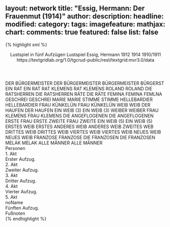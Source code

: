 layout: network
title: "Essig, Hermann: Der Frauenmut (1914)"
author:
description:
headline:
modified:
category:
tags:
imagefeature:
mathjax:
chart:
comments: true
featured: false
list: false
---
{% highlight xml %}
<?xml-model href="https://raw.githubusercontent.com/DLiNa/project/master/rules/lina.rnc"?><?xml-model href="https://raw.githubusercontent.com/DLiNa/project/master/rules/lina.sch"?>
<play xmlns="http://lina.digital">
  <header>
    <title>Der Frauenmut</title>
    <subtitle>Lustspiel in fünf Aufzügen</subtitle>
    <genretitle>Lustspiel</genretitle>
    <author>Essig, Hermann</author>
    <date type="print" when="1912">1912</date>
    <date type="premiere" when="1914">1914</date>
    <date type="written" when="1911">1910/1911</date>
    <source>https://textgridlab.org/1.0/tgcrud-public/rest/textgrid:mvr3.0/data</source>
  </header>
  <personae>
    <character>
      <name>DER BÜRGERMEISTER</name>
      <alias xml:id="der_bürgermeister">
        <name>DER BÜRGERMEISTER</name>
      </alias>
      <alias xml:id="bürgermeister">
        <name>BÜRGERMEISTER</name>
      </alias>
      <alias xml:id="bürgerst">
        <name>BÜRGERST</name>
      </alias>
    </character>
    <character>
      <name>EIN RAT</name>
      <alias xml:id="ein_rat">
        <name>EIN RAT</name>
      </alias>
    </character>
    <character>
      <name>RAT KLEMENS</name>
      <alias xml:id="rat_klemens">
        <name>RAT KLEMENS</name>
      </alias>
    </character>
    <character>
      <name>ROLAND</name>
      <alias xml:id="roland">
        <name>ROLAND</name>
      </alias>
    </character>
    <character>
      <name>DIE RATSHERREN</name>
      <alias xml:id="die_ratsherren">
        <name>DIE RATSHERREN</name>
      </alias>
      <alias xml:id="räte">
        <name>RÄTE</name>
      </alias>
      <alias xml:id="die_räte">
        <name>DIE RÄTE</name>
      </alias>
    </character>
    <character>
      <name>FEMINA</name>
      <alias xml:id="femina">
        <name>FEMINA</name>
      </alias>
      <alias xml:id="femlna">
        <name>FEMLNA</name>
      </alias>
    </character>
    <character>
      <name>GESCHREI</name>
      <alias xml:id="geschrei">
        <name>GESCHREI</name>
      </alias>
    </character>
    <character>
      <name>MARIE</name>
      <alias xml:id="marie">
        <name>MARIE</name>
      </alias>
    </character>
    <character>
      <name>STIMME</name>
      <alias xml:id="stimme">
        <name>STIMME</name>
      </alias>
    </character>
    <character>
      <name>HELLEBARDIER</name>
      <alias xml:id="hellebardier">
        <name>HELLEBARDIER</name>
      </alias>
    </character>
    <character>
      <name>FRAU KÜNKELÜN</name>
      <alias xml:id="frau_künkelün">
        <name>FRAU KÜNKELÜN</name>
      </alias>
    </character>
    <character>
      <name>WEIB</name>
      <alias xml:id="weib">
        <name>WEIB</name>
      </alias>
    </character>
    <character>
      <name>DER HAUFEN</name>
      <alias xml:id="der_haufen">
        <name>DER HAUFEN</name>
      </alias>
    </character>
    <character>
      <name>EIN WEIB (3)</name>
      <alias xml:id="ein_weib_3">
        <name>EIN WEIB (3)</name>
      </alias>
    </character>
    <character>
      <name>WEIBER</name>
      <alias xml:id="weiber">
        <name>WEIBER</name>
      </alias>
    </character>
    <character>
      <name>FRAU KLEMENS</name>
      <alias xml:id="frau_klemens">
        <name>FRAU KLEMENS</name>
      </alias>
    </character>
    <character>
      <name>DIE ANGEFLOGENEN</name>
      <alias xml:id="die_angeflogenen">
        <name>DIE ANGEFLOGENEN</name>
      </alias>
    </character>
    <character>
      <name>ERSTE FRAU</name>
      <alias xml:id="erste">
        <name>ERSTE</name>
      </alias>
    </character>
    <character>
      <name>ZWEITE FRAU</name>
      <alias xml:id="zweite">
        <name>ZWEITE</name>
      </alias>
    </character>
    <character>
      <name>EIN WEIB (5)</name>
      <alias xml:id="ein_weib_5">
        <name>EIN WEIB (5)</name>
      </alias>
      <alias xml:id="erstes_weib">
        <name>ERSTES WEIB</name>
      </alias>
      <alias xml:id="erstes">
        <name>ERSTES</name>
      </alias>
    </character>
    <character>
      <name>ANDERES WEIB</name>
      <alias xml:id="anderes_weib">
        <name>ANDERES WEIB</name>
      </alias>
      <alias xml:id="zweites_web">
        <name>ZWEITES WEB</name>
      </alias>
    </character>
    <character>
      <name>DRITTES WEIB</name>
      <alias xml:id="drittes_weib">
        <name>DRITTES WEIB</name>
      </alias>
    </character>
    <character>
      <name>VIERTES WEIB</name>
      <alias xml:id="viertes_weib">
        <name>VIERTES WEIB</name>
      </alias>
    </character>
    <character>
      <name>NEUES WEIB</name>
      <alias xml:id="neues_weib">
        <name>NEUES WEIB</name>
      </alias>
    </character>
    <character>
      <name>FRANZOSE</name>
      <alias xml:id="franzose">
        <name>FRANZOSE</name>
      </alias>
    </character>
    <character>
      <name>DIE FRANZOSEN</name>
      <alias xml:id="die_franzosen">
        <name>DIE FRANZOSEN</name>
      </alias>
    </character>
    <character>
      <name>MELAK</name>
      <alias xml:id="melak">
        <name>MELAK</name>
      </alias>
    </character>
    <character>
      <name>ALLE MÄNNER</name>
      <alias xml:id="alle_männer">
        <name>ALLE MÄNNER</name>
      </alias>
    </character>
  </personae>
  <text>
    <div>
      <head>Personen</head>
    </div>
    <div>
      <head>1. Akt</head>
      <div>
        <head>Erster Aufzug.</head>
        <sp who="#der_bürgermeister">
          <amount n="1" unit="speech_acts"/>
          <amount n="3" unit="words"/>
          <amount n="1" unit="lines"/>
          <amount n="21" unit="chars"/>
        </sp>
        <sp who="#ein_rat">
          <amount n="1" unit="speech_acts"/>
          <amount n="7" unit="words"/>
          <amount n="1" unit="lines"/>
          <amount n="36" unit="chars"/>
        </sp>
        <sp who="#rat_klemens">
          <amount n="61" unit="speech_acts"/>
          <amount n="798" unit="words"/>
          <amount n="45" unit="lines"/>
          <amount n="4517" unit="chars"/>
        </sp>
        <sp who="#roland">
          <amount n="120" unit="speech_acts"/>
          <amount n="1226" unit="words"/>
          <amount n="102" unit="lines"/>
          <amount n="6785" unit="chars"/>
        </sp>
        <sp who="#bürgermeister">
          <amount n="93" unit="speech_acts"/>
          <amount n="1568" unit="words"/>
          <amount n="65" unit="lines"/>
          <amount n="9183" unit="chars"/>
        </sp>
        <sp who="#die_ratsherren #rat_klemens #ein_rat">
          <amount n="45" unit="speech_acts"/>
          <amount n="427" unit="words"/>
          <amount n="41" unit="lines"/>
          <amount n="2427" unit="chars"/>
        </sp>
        <sp who="#femina">
          <amount n="82" unit="speech_acts"/>
          <amount n="906" unit="words"/>
          <amount n="69" unit="lines"/>
          <amount n="4779" unit="chars"/>
        </sp>
        <sp who="#geschrei">
          <amount n="1" unit="speech_acts"/>
          <amount n="17" unit="words"/>
          <amount n="1" unit="lines"/>
          <amount n="98" unit="chars"/>
        </sp>
      </div>
    </div>
    <div>
      <head>2. Akt</head>
      <div>
        <head>Zweiter Aufzug.</head>
        <sp who="#femina">
          <amount n="88" unit="speech_acts"/>
          <amount n="1377" unit="words"/>
          <amount n="63" unit="lines"/>
          <amount n="7606" unit="chars"/>
        </sp>
        <sp who="#marie">
          <amount n="87" unit="speech_acts"/>
          <amount n="1142" unit="words"/>
          <amount n="72" unit="lines"/>
          <amount n="5965" unit="chars"/>
        </sp>
        <sp who="#femlna">
          <amount n="1" unit="speech_acts"/>
          <amount n="69" unit="words"/>
          <amount n="398" unit="chars"/>
        </sp>
        <sp who="#bürgermeister">
          <amount n="66" unit="speech_acts"/>
          <amount n="905" unit="words"/>
          <amount n="49" unit="lines"/>
          <amount n="5290" unit="chars"/>
        </sp>
        <sp who="#stimme">
          <amount n="1" unit="speech_acts"/>
          <amount n="5" unit="words"/>
          <amount n="1" unit="lines"/>
          <amount n="28" unit="chars"/>
        </sp>
        <sp who="#bürgermeister #marie">
          <amount n="1" unit="speech_acts"/>
          <amount n="16" unit="words"/>
          <amount n="1" unit="lines"/>
          <amount n="94" unit="chars"/>
        </sp>
        <sp who="#hellebardier">
          <amount n="7" unit="speech_acts"/>
          <amount n="52" unit="words"/>
          <amount n="7" unit="lines"/>
          <amount n="243" unit="chars"/>
        </sp>
        <sp who="#frau_künkelün">
          <amount n="94" unit="speech_acts"/>
          <amount n="1647" unit="words"/>
          <amount n="60" unit="lines"/>
          <amount n="9056" unit="chars"/>
        </sp>
        <sp who="#roland">
          <amount n="63" unit="speech_acts"/>
          <amount n="893" unit="words"/>
          <amount n="48" unit="lines"/>
          <amount n="4666" unit="chars"/>
        </sp>
        <sp who="#bürgerst">
          <amount n="1" unit="speech_acts"/>
          <amount n="9" unit="words"/>
          <amount n="1" unit="lines"/>
          <amount n="49" unit="chars"/>
        </sp>
      </div>
    </div>
    <div>
      <head>3. Akt</head>
      <div>
        <head>Dritter Aufzug.</head>
        <sp who="#weib">
          <amount n="13" unit="speech_acts"/>
          <amount n="484" unit="words"/>
          <amount n="6" unit="lines"/>
          <amount n="2603" unit="chars"/>
        </sp>
        <sp who="#der_haufen">
          <amount n="8" unit="speech_acts"/>
          <amount n="82" unit="words"/>
          <amount n="6" unit="lines"/>
          <amount n="388" unit="chars"/>
        </sp>
        <sp who="#marie">
          <amount n="35" unit="speech_acts"/>
          <amount n="423" unit="words"/>
          <amount n="28" unit="lines"/>
          <amount n="2215" unit="chars"/>
        </sp>
        <sp who="#frau_künkelün">
          <amount n="71" unit="speech_acts"/>
          <amount n="1473" unit="words"/>
          <amount n="43" unit="lines"/>
          <amount n="8139" unit="chars"/>
        </sp>
        <sp who="#roland">
          <amount n="21" unit="speech_acts"/>
          <amount n="320" unit="words"/>
          <amount n="16" unit="lines"/>
          <amount n="1688" unit="chars"/>
        </sp>
        <sp who="#bürgermeister">
          <amount n="72" unit="speech_acts"/>
          <amount n="1202" unit="words"/>
          <amount n="57" unit="lines"/>
          <amount n="6843" unit="chars"/>
        </sp>
        <sp who="#hellebardier">
          <amount n="3" unit="speech_acts"/>
          <amount n="17" unit="words"/>
          <amount n="3" unit="lines"/>
          <amount n="97" unit="chars"/>
        </sp>
        <sp who="#rat_klemens">
          <amount n="41" unit="speech_acts"/>
          <amount n="484" unit="words"/>
          <amount n="33" unit="lines"/>
          <amount n="2682" unit="chars"/>
        </sp>
        <sp who="#räte #rat_klemens #ein_rat">
          <amount n="4" unit="speech_acts"/>
          <amount n="30" unit="words"/>
          <amount n="4" unit="lines"/>
          <amount n="176" unit="chars"/>
        </sp>
        <sp who="#ein_weib_3">
          <amount n="3" unit="speech_acts"/>
          <amount n="41" unit="words"/>
          <amount n="2" unit="lines"/>
          <amount n="220" unit="chars"/>
        </sp>
        <sp who="#die_räte #rat_klemens #ein_rat">
          <amount n="2" unit="speech_acts"/>
          <amount n="10" unit="words"/>
          <amount n="2" unit="lines"/>
          <amount n="63" unit="chars"/>
        </sp>
        <sp who="#weiber">
          <amount n="1" unit="speech_acts"/>
          <amount n="4" unit="words"/>
          <amount n="1" unit="lines"/>
          <amount n="21" unit="chars"/>
        </sp>
        <sp who="#frau_klemens">
          <amount n="3" unit="speech_acts"/>
          <amount n="12" unit="words"/>
          <amount n="3" unit="lines"/>
          <amount n="70" unit="chars"/>
        </sp>
        <sp who="#die_angeflogenen">
          <amount n="1" unit="speech_acts"/>
          <amount n="7" unit="words"/>
          <amount n="1" unit="lines"/>
          <amount n="31" unit="chars"/>
        </sp>
        <sp who="#stimme">
          <amount n="1" unit="speech_acts"/>
          <amount n="6" unit="words"/>
          <amount n="1" unit="lines"/>
          <amount n="27" unit="chars"/>
        </sp>
      </div>
    </div>
    <div>
      <head>4. Akt</head>
      <div>
        <head>Vierter Aufzug.</head>
        <sp who="#frau_künkelün">
          <amount n="143" unit="speech_acts"/>
          <amount n="2081" unit="words"/>
          <amount n="125" unit="lines"/>
          <amount n="11239" unit="chars"/>
        </sp>
        <sp who="#marie">
          <amount n="43" unit="speech_acts"/>
          <amount n="582" unit="words"/>
          <amount n="33" unit="lines"/>
          <amount n="3110" unit="chars"/>
        </sp>
        <sp who="#erste">
          <amount n="23" unit="speech_acts"/>
          <amount n="359" unit="words"/>
          <amount n="16" unit="lines"/>
          <amount n="1896" unit="chars"/>
        </sp>
        <sp who="#zweite">
          <amount n="16" unit="speech_acts"/>
          <amount n="143" unit="words"/>
          <amount n="15" unit="lines"/>
          <amount n="747" unit="chars"/>
        </sp>
        <sp who="#roland">
          <amount n="82" unit="speech_acts"/>
          <amount n="1324" unit="words"/>
          <amount n="61" unit="lines"/>
          <amount n="6900" unit="chars"/>
        </sp>
      </div>
    </div>
    <div>
      <head>5. Akt</head>
      <div>
        <head>noName</head>
        <div>
          <head>Fünften Aufzug.</head>
          <sp who="#ein_weib_5 #anderes_weib #drittes_weib #viertes_weib">
            <amount n="1" unit="speech_acts"/>
            <amount n="3" unit="words"/>
            <amount n="1" unit="lines"/>
            <amount n="20" unit="chars"/>
          </sp>
          <sp who="#ein_weib_5">
            <amount n="3" unit="speech_acts"/>
            <amount n="27" unit="words"/>
            <amount n="3" unit="lines"/>
            <amount n="142" unit="chars"/>
          </sp>
          <sp who="#anderes_weib">
            <amount n="9" unit="speech_acts"/>
            <amount n="112" unit="words"/>
            <amount n="7" unit="lines"/>
            <amount n="611" unit="chars"/>
          </sp>
          <sp who="#drittes_weib">
            <amount n="10" unit="speech_acts"/>
            <amount n="88" unit="words"/>
            <amount n="10" unit="lines"/>
            <amount n="447" unit="chars"/>
          </sp>
          <sp who="#viertes_weib">
            <amount n="10" unit="speech_acts"/>
            <amount n="97" unit="words"/>
            <amount n="9" unit="lines"/>
            <amount n="514" unit="chars"/>
          </sp>
          <sp who="#erstes_weib">
            <amount n="7" unit="speech_acts"/>
            <amount n="36" unit="words"/>
            <amount n="7" unit="lines"/>
            <amount n="165" unit="chars"/>
          </sp>
          <sp who="#erstes">
            <amount n="1" unit="speech_acts"/>
            <amount n="16" unit="words"/>
            <amount n="1" unit="lines"/>
            <amount n="93" unit="chars"/>
          </sp>
          <sp who="#neues_weib">
            <amount n="8" unit="speech_acts"/>
            <amount n="167" unit="words"/>
            <amount n="5" unit="lines"/>
            <amount n="867" unit="chars"/>
          </sp>
          <sp who="#zweites_web">
            <amount n="1" unit="speech_acts"/>
            <amount n="3" unit="words"/>
            <amount n="1" unit="lines"/>
            <amount n="24" unit="chars"/>
          </sp>
          <sp who="#marie">
            <amount n="25" unit="speech_acts"/>
            <amount n="402" unit="words"/>
            <amount n="18" unit="lines"/>
            <amount n="2093" unit="chars"/>
          </sp>
          <sp who="#erstes_weib #anderes_weib #drittes_weib #viertes_weib #neues_weib">
            <amount n="6" unit="speech_acts"/>
            <amount n="33" unit="words"/>
            <amount n="6" unit="lines"/>
            <amount n="154" unit="chars"/>
          </sp>
          <sp who="#stimme">
            <amount n="4" unit="speech_acts"/>
            <amount n="37" unit="words"/>
            <amount n="3" unit="lines"/>
            <amount n="211" unit="chars"/>
          </sp>
          <sp who="#frau_künkelün">
            <amount n="123" unit="speech_acts"/>
            <amount n="2065" unit="words"/>
            <amount n="85" unit="lines"/>
            <amount n="11356" unit="chars"/>
          </sp>
          <sp who="#erstes_weib #anderes_weib #drittes_weib #viertes_weib">
            <amount n="1" unit="speech_acts"/>
            <amount n="7" unit="words"/>
            <amount n="1" unit="lines"/>
            <amount n="41" unit="chars"/>
          </sp>
          <sp who="#roland">
            <amount n="38" unit="speech_acts"/>
            <amount n="389" unit="words"/>
            <amount n="33" unit="lines"/>
            <amount n="2047" unit="chars"/>
          </sp>
          <sp who="#erstes_weib">
            <amount n="8" unit="speech_acts"/>
            <amount n="83" unit="words"/>
            <amount n="7" unit="lines"/>
            <amount n="485" unit="chars"/>
          </sp>
          <sp who="#erstes_weib #anderes_weib #drittes_weib #viertes_weib #neues_weib">
            <amount n="1" unit="speech_acts"/>
            <amount n="1" unit="words"/>
            <amount n="1" unit="lines"/>
            <amount n="7" unit="chars"/>
          </sp>
          <sp who="#franzose">
            <amount n="9" unit="speech_acts"/>
            <amount n="179" unit="words"/>
            <amount n="6" unit="lines"/>
            <amount n="974" unit="chars"/>
          </sp>
          <sp who="#die_franzosen #franzose">
            <amount n="5" unit="speech_acts"/>
            <amount n="19" unit="words"/>
            <amount n="5" unit="lines"/>
            <amount n="111" unit="chars"/>
          </sp>
          <sp who="#erstes_weib #anderes_weib #drittes_weib #viertes_weib #neues_weib">
            <amount n="16" unit="speech_acts"/>
            <amount n="120" unit="words"/>
            <amount n="16" unit="lines"/>
            <amount n="613" unit="chars"/>
          </sp>
          <sp who="#melak">
            <amount n="17" unit="speech_acts"/>
            <amount n="177" unit="words"/>
            <amount n="16" unit="lines"/>
            <amount n="871" unit="chars"/>
          </sp>
          <sp who="#frau_klemens">
            <amount n="2" unit="speech_acts"/>
            <amount n="19" unit="words"/>
            <amount n="2" unit="lines"/>
            <amount n="104" unit="chars"/>
          </sp>
          <sp who="#bürgermeister">
            <amount n="21" unit="speech_acts"/>
            <amount n="185" unit="words"/>
            <amount n="18" unit="lines"/>
            <amount n="1006" unit="chars"/>
          </sp>
          <sp who="#alle_männer">
            <amount n="3" unit="speech_acts"/>
            <amount n="17" unit="words"/>
            <amount n="3" unit="lines"/>
            <amount n="94" unit="chars"/>
          </sp>
          <sp who="#rat_klemens">
            <amount n="1" unit="speech_acts"/>
            <amount n="9" unit="words"/>
            <amount n="1" unit="lines"/>
            <amount n="48" unit="chars"/>
          </sp>
        </div>
        <div>
          <head>Fußnoten</head>
        </div>
      </div>
    </div>
  </text>
</play>
{% endhighlight %}